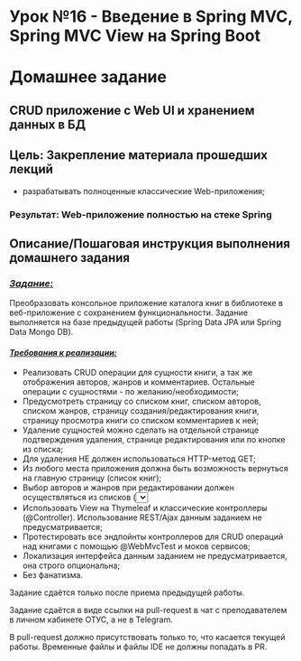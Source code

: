 # Урок №16 - Введение в Spring MVC, Spring MVC View на Spring Boot

# Домашнее задание

## CRUD приложение с Web UI и хранением данных в БД

## Цель: Закрепление материала прошедших лекций

- разрабатывать полноценные классические Web-приложения;

### Результат: Web-приложение полностью на стеке Spring

## Описание/Пошаговая инструкция выполнения домашнего задания

### <i><u>Задание:</u></i>

Преобразовать консольное приложение каталога книг в библиотеке в веб-приложение с сохранением функциональности.
Задание выполняется на базе предыдущей работы (Spring Data JPA или Spring Data Mongo DB).

#### <i><u>Требования к реализации:</u></i>

- Реализовать CRUD операции для сущности книги, а так же отображения авторов, жанров и комментариев.
  Остальные операции с сущностями - по желанию/необходимости;
- Предусмотреть страницу со списком книг, списком авторов, списком жанров, страницу создания/редактирования книги,
  страницу просмотра книги со списком комментариев к ней;
- Удаление сущностей можно сделать на отдельной странице подтверждения удаления,
  странице редактирования или по кнопке из списка;
- Для удаления НЕ должен использоваться HTTP-метод GET;
- Из любого места приложения должна быть возможность вернуться на главную страницу (список книг);
- Выбор авторов и жанров при редактировании должен осуществляться из списков (<select>), ручного ввода id быть не
  должно;
- Использовать View на Thymeleaf и классические контроллеры (@Controller).
  Использование REST/Ajax данным заданием не предусматривается;
- Протестировать все эндпойнты контроллеров для CRUD операций над книгами с помощью @WebMvcTest и моков сервисов;
- Локализация интерфейса данным заданием не предусматривается, она строго опциональна;
- Без фанатизма.

Задание сдаётся только после приема предыдущей работы.

Задание сдаётся в виде ссылки на pull-request в чат с преподавателем в личном кабинете ОТУС, а не в Telegram.

В pull-request должно присутствовать только то, что касается текущей работы.
Временные файлы и файлы IDE не должны попадать в PR.
